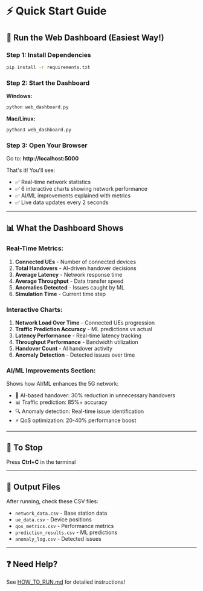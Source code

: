 # ⚡ Quick Start Guide

## 🚀 Run the Web Dashboard (Easiest Way!)

### Step 1: Install Dependencies
```bash
pip install -r requirements.txt
```

### Step 2: Start the Dashboard
**Windows:**
```bash
python web_dashboard.py
```

**Mac/Linux:**
```bash
python3 web_dashboard.py
```

### Step 3: Open Your Browser
Go to: **http://localhost:5000**

That's it! You'll see:
- ✅ Real-time network statistics
- ✅ 6 interactive charts showing network performance
- ✅ AI/ML improvements explained with metrics
- ✅ Live data updates every 2 seconds

---

## 📊 What the Dashboard Shows

### Real-Time Metrics:
1. **Connected UEs** - Number of connected devices
2. **Total Handovers** - AI-driven handover decisions
3. **Average Latency** - Network response time
4. **Average Throughput** - Data transfer speed
5. **Anomalies Detected** - Issues caught by ML
6. **Simulation Time** - Current time step

### Interactive Charts:
1. **Network Load Over Time** - Connected UEs progression
2. **Traffic Prediction Accuracy** - ML predictions vs actual
3. **Latency Performance** - Real-time latency tracking
4. **Throughput Performance** - Bandwidth utilization
5. **Handover Count** - AI handover activity
6. **Anomaly Detection** - Detected issues over time

### AI/ML Improvements Section:
Shows how AI/ML enhances the 5G network:
- 🤖 AI-based handover: 30% reduction in unnecessary handovers
- 📊 Traffic prediction: 85%+ accuracy
- 🔍 Anomaly detection: Real-time issue identification
- ⚡ QoS optimization: 20-40% performance boost

---

## 🛑 To Stop

Press **Ctrl+C** in the terminal

---

## 📁 Output Files

After running, check these CSV files:
- `network_data.csv` - Base station data
- `ue_data.csv` - Device positions
- `qos_metrics.csv` - Performance metrics
- `prediction_results.csv` - ML predictions
- `anomaly_log.csv` - Detected issues

---

## ❓ Need Help?

See [HOW_TO_RUN.md](HOW_TO_RUN.md) for detailed instructions!

